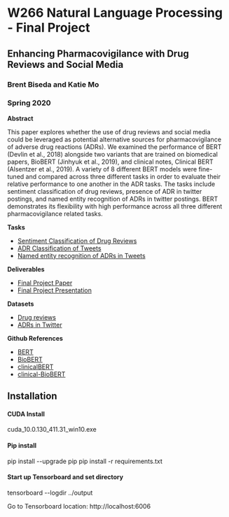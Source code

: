 # W266 Natural Language Processing - Final Project

## Enhancing Pharmacovigilance with Drug Reviews and Social Media

### Brent Biseda and Katie Mo
### Spring 2020

**Abstract**

This paper explores whether the use of drug reviews and social media could be leveraged as potential alternative sources for pharmacovigilance of adverse drug reactions (ADRs). We examined the performance of BERT (Devlin et al., 2018) alongside two variants that are trained on biomedical papers, BioBERT (Jinhyuk et al., 2019), and clinical notes, Clinical BERT (Alsentzer et al., 2019).  A variety of 8 different BERT models were fine-tuned and compared across three different tasks in order to evaluate their relative performance to one another in the ADR tasks. The tasks include sentiment classification of drug reviews, presence of ADR in twitter postings, and named entity recognition of ADRs in twitter postings. BERT demonstrates its flexibility with high performance across all three different pharmacovigilance related tasks.

**Tasks**

- [Sentiment Classification of Drug Reviews](./task1_sentiment)
- [ADR Classification of Tweets](./task2_adr)
- [Named entity recognition of ADRs in Tweets](./task3_ner)

**Deliverables**

- [Final Project Paper](https://github.com/brentbiseda/w266_project/blob/master/W266%20Final%20Project%20Paper.pdf)
- [Final Project Presentation](https://github.com/brentbiseda/w266_project/blob/master/W266%20Final%20Project%20Presentation%20Slides.pdf)

**Datasets**

- [Drug reviews](https://archive.ics.uci.edu/ml/datasets/Drug+Review+Dataset+%28Drugs.com%29)
- [ADRs in Twitter](http://diego.asu.edu/Publications/ADRMine.html)

**Github References**

- [BERT](https://github.com/google-research/bert)
- [BioBERT](https://github.com/dmis-lab/biobert)
- [clinicalBERT](https://github.com/EmilyAlsentzer/clinicalBERT)
- [clinical-BioBERT](https://github.com/arnavbhandari/clinical-BioBERT)


## Installation    

#### CUDA Install  

cuda_10.0.130_411.31_win10.exe

#### Pip install  

pip install --upgrade pip
pip install -r requirements.txt

#### Start up Tensorboard and set directory

tensorboard --logdir ../output

Go to Tensorboard location: http://localhost:6006
